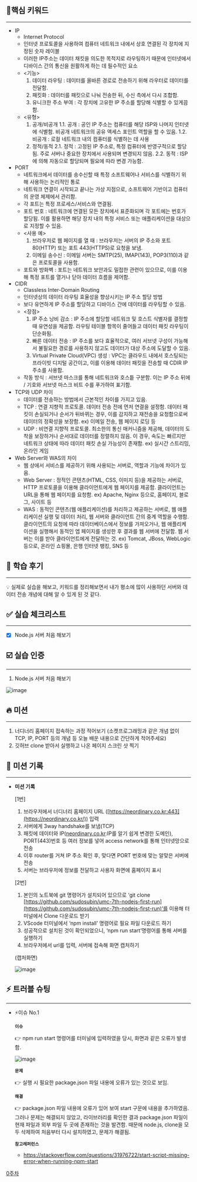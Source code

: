 ## 🎯핵심 키워드

---

</aside>

- IP
    - Internet Protocol
    - 인터넷 프로토콜을 사용하여 컴퓨터 네트워크 내에서 상호 연결된 각 장치에 지정된 숫자 레이블
    - 이러한 IP주소는 데이터 채킷을 의도한 목적지로 라우팅하기 때문에 인터넷에서 디바이스 간의 통신을 원활하게 하는 데 필수적인 요소
    - <기능>
        1. 데이터 라우팅 : 데이터를 올바른 경로로 전송하기 위해 라우터로 데이터를 전달함.
        2. 패킷화 : 데이터를 패킷으로 나눠 전송한 뒤, 수신 측에서 다시 조합함.
        3. 유니크한 주소 부여 : 각 장치에 고유한 IP 주소를 할당해 식별할 수 있게끔 함.
    - <유형>
        1. 공개/비공개
        1.1. 공개 : 공인 IP 주소는 컴퓨터를 해당 ISP와 나머지 인터넷에 식별함. 비공개 네트워크의 공유 액세스 포인트 역할을 할 수 있음.
        1.2. 비공개 : 로컬 네트워크 내의 컴퓨터를 식별하는 데 사용
        2. 정적/동적
        2.1. 정적 : 고정된 IP 주소로, 특정 컴퓨터에 반영구적으로 할당됨. 주로 서버나 중요한 장치에서 사용되며 변경되지 않음.
        2.2. 동적 : ISP에 의해 자동으로 할당되며 필요에 따라 변경 가능함.
- PORT
    - 네트워크에서 데이터를 송수신할 때 특정 소프트웨어나 서비스를 식별하기 위해 사용하는 논리적인 통로
    - 네트워크 연결이 시작되고 끝나는 가상 지점으로, 소프트웨어 기반이고 컴퓨터의 운영 체제에서 관리함.
    - 각 포트는 특정 프로세스/서비스와 연결됨.
    - 포트 번호 : 네트워크에 연결된 모든 장치에서 표준화되며 각 포트에는 번호가 할당됨. 이를 활용하면 해당 장치 내의 특정 서비스 또는 애플리케이션을 대상으로 지정할 수 있음.
    - <사용 예>
        1. 브라우저로 웹 페이지를 열 때 : 브라우저는 서버의 IP 주소와 포트 80(HTTP) 또는 포트 443(HTTPS)로 요청을 보냄.
        2. 이메일 송수신 : 이메일 서버는 SMTP(25), IMAP(143), POP3(110)과 같은 프로토콜을 사용함.
    - 포트와 방화벽 : 포트는 네트워크 보안과도 밀접한 관련이 있으므로, 이를 이용해 특정 포트를 열거나 닫아 데이터 흐름을 제어함.
- CIDR
    - Classless Inter-Domain Routing
    - 인터넷상의 데이터 라우팅 효율성을 향상시키는 IP 주소 할당 방법
    - 보다 유연하게 IP 주소를 할당하고 디바이스 간에 데이터를 라우팅할 수 있음.
    - <장점>
        1. IP 주소 낭비 감소 : IP 주소에 할당할 네트워크 및 호스트 식별자를 결정할 때 유연성을 제공함. 라우팅 테이블 항목이 줄어들고 데이터 패킷 라우팅이 단순화됨.
        2. 빠른 데이터 전송 : IP 주소를 보다 효율적으로, 여러 서브넷 구성이 가능해서 불필요한 경로를 사용하지 않고도 데이터가 대상 주소에 도달할 수 있음.
        3. Virtual Private Cloud(VPC) 생성 : VPC는 클라우드 내에서 호스팅되는 프라이빗 디지털 공간이고, 이를 이용해 데이터 패킷을 전송할 때 CDIR IP 주소를 사용함.
    - 작동 방식 : 서브넷 마스크를 통해 네트워크와 호스틑 구분함. 이는 IP 주소 뒤에 / 기호와 서브넷 마스크 비트 수를 푸가하여 표기함.
- TCP와 UDP 차이
    - 데이터를 전송하는 방법에서 근본적인 차이를 가지고 있음.
    - TCP : 연결 지향적 프로토콜. 데이터 전송 전에 먼저 연결을 설정함. 데이터 패킷이 손실되거나 순서가 뒤바뀌는 경우, 이를 감지하고 재전송을 요청함으로써 데이터의 정확성을 보장함. ex) 이메일 전송, 웹 페이지 로딩 등
    - UDP : 비연결 지향적 프로토콜. 최소한의 통신 매커니즘을 제공해, 데이터의 도착을 보장하거나 순서대로 데이터를 정렬하지 않음. 이 경우, 속도는 빠르지만 네트워크 상태에 따라 데이터 패킷 손실 가능성이 존재함. ex) 실시간 스트리밍, 온라인 게임
- Web Server와 WAS의 차이
    - 웹 상에서 서비스를 제공하기 위해 사용되는 서버로, 역할과 기능에 차이가 있음.
    - Web Server : 정적인 콘텐츠(HTML, CSS, 이미지 등)을 제공하는 서버로, HTTP 프로토콜을 이용해 클라이언트에게 웹 페이지를 제공함. 클라이언트는 URL을 통해 웹 페이지를 요청함. ex) Apache, Nginx 등으로, 홈페이지, 블로그, 사이트 등
    - WAS : 동적인 콘텐츠(웹 애플리케이션)를 처리하고 제공하는 서버로, 웹 애플리케이션 실행 및 데이터 처리, 웹 서버와 클라이언트 간의 중계 역할을 수행함. 클라이언트의 요청에 따라 데이터베이스에서 정보를 가져오거나, 웹 애플리케이션을 실행해서 동적인 엡 페이지를 생성한 후 결과를 웹 서버에 전달함. 웹 서버는 이를 받아 클라이언트에게 전달하는 것. ex) Tomcat, JBoss, WebLogic 등으로, 온라인 쇼핑몰, 은행 인터넷 뱅킹, SNS 등

## 📢 학습 후기

---

<aside>
💡 실제로 실습을 해보고, 키워드를 정리해보면서 내가 평소에 많이 사용하던 서버와 데이터 전송 개념에 대해 알 수 있게 된 것 같다.

</aside>


## ✅ 실습 체크리스트

---

- [x]  Node.js 서버 처음 해보기

## ☑️ 실습 인증

---

1. Node.js 서버 처음 해보기

![image](https://github.com/user-attachments/assets/bb6074e8-6306-48b5-afc9-72caebcb5a0d)

## 🔥 미션

---

1. 너디너리 홈페이지 접속하는 과정 적어보기 (소켓프로그래밍과 같은 개념 없이 TCP, IP, PORT 등의 개념 등 오늘 배운 내용으로 간단하게 적어주세요)
2. 깃허브 clone 받아서 실행하고 나온 페이지 스크린 샷 찍기

## 💪 미션 기록

---

</aside>

- **미션 기록**
    
    [1번]
    
    1. 브라우저에서 너디너리 홈페이지 URL ([https://neordinary.co.kr:443](https://neordinary.co.kr/)) 입력
    2. 서버에게 3way handshake를 보냄(TCP)
    3. 패킷에 데이터와 IP([neordinary.co.kr](http://neordinary.co.kr/):IP를 알기 쉽게 변경한 도메인), PORT(443)번호 등 여러 정보를 넣어 access network를 통해 인터넷망으로 전송
    4. 이후 router를 거쳐 IP 주소 확인 후, 맞다면 PORT 번호에 맞는 알맞은 서버에 전송
    5. 서버는 브라우저에 정보를 전달하고 사용자 화면에 홈페이지 표시
    
    [2번]
    
    1. 본인의 노트북에 git 명령어가 설치되어 있으므로 ‘git clone [https://github.com/sudosubin/umc-7th-nodejs-first-run](https://github.com/sudosubin/umc-7th-nodejs-first-run)’를 이용해 터미널에서 Clone 다운로드 받기
    2. VScode 터미널에서 ‘npm install’ 명령어로 필요 파일 다운로드 하기
    3. 성공적으로 설치된 것이 확인되었으니, ‘npm run start’명령어를 통해 서버를 실행하기
    4. 브라우저에서 url를 입력, 서버에 접속해 화면 캡처하기
    
    (캡처화면)
    
    ![image](https://github.com/user-attachments/assets/f3dbe04b-3cad-4d84-b3e6-6e0a996b4a25)


## ⚡ 트러블 슈팅

---

</aside>

- ⚡이슈 No.1
    
    **`이슈`**
    
    👉 npm run start 명령어를 터미널에 입력하였을 당시, 화면과 같은 오류가 발생함.
    
    ![image](https://github.com/user-attachments/assets/70aa6406-2ea4-4b60-8b43-7fc4e3d4d2d0)
    
    **`문제`**
    
    👉 실행 시 필요한 package.json 파일 내용에 오류가 있는 것으로 보임.
    
    **`해결`**
    
    👉  package.json 파일 내용에 오류가 있어 보여 start 구문에 내용을 추가하였음. 그러나 문제는 해결되지 않았고, 라이브러리를 확인한 결과 package.json 파일이 현재 파일과 외부 파일 두 곳에 존재하는 것을 발견함. 때문에 node.js, clone을 모두 삭제하여 처음부터 다시 설치하였고, 문제가 해결됨.
    
    **`참고레퍼런스`**
    
    - https://stackoverflow.com/questions/31976722/start-script-missing-error-when-running-npm-start

[0주차](Chapter%200%20%E1%84%89%E1%85%A5%E1%84%87%E1%85%A5%20%E1%84%8E%E1%85%A5%E1%84%8B%E1%85%B3%E1%86%B7%20%E1%84%92%E1%85%A2%E1%84%87%E1%85%A9%E1%84%80%E1%85%B5%201b7b57f4596b808e86c2dd32c0989966/0%E1%84%8C%E1%85%AE%E1%84%8E%E1%85%A1%201b7b57f4596b81d18186e901eb593e29.csv)
